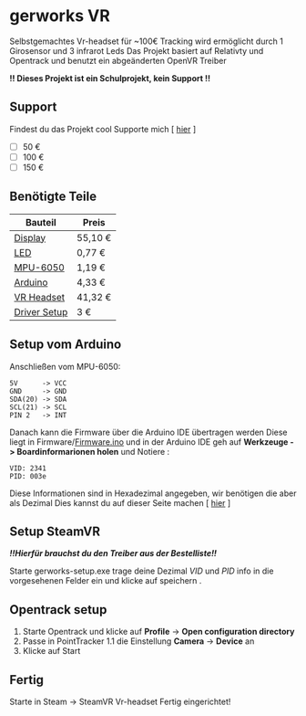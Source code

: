 # gerworks VR
Selbstgemachtes Vr-headset für ~100€
Tracking wird ermöglicht durch 1 Girosensor und 3 infrarot Leds 
Das Projekt basiert auf Relativty und Opentrack und benutzt ein abgeänderten OpenVR Treiber

**!! Dieses Projekt ist ein Schulprojekt, kein Support !!**
## Support 
Findest du das Projekt cool Supporte mich [ [hier](https://bunq.me/gerworks) ]

 - [ ] 50 €
 - [ ] 100 €
 - [ ] 150 €

## Benötigte Teile
| Bauteil | Preis |    
|--|--|
| [Display](https://www.aliexpress.com/item/4000976201829.html) | 55,10 € |
| [LED](https://www.aliexpress.com/item/1005002655434560.html) | 0,77 € |
| [MPU-6050](https://www.aliexpress.com/item/32761922595.html) | 1,19 € |
| [Arduino](https://www.aliexpress.com/item/1005001706390728.html) | 4,33 € |
| [VR Headset](https://www.aliexpress.com/item/1005002549285047.html) | 41,32 € |
| [Driver Setup](https://bunq.me/gerworks) | 3 € |
## Setup vom Arduino
Anschließen vom MPU-6050:
```
5V      -> VCC  
GND     -> GND  
SDA(20) -> SDA  
SCL(21) -> SCL  
PIN 2   -> INT  
```
Danach kann die Firmware über die Arduino IDE übertragen werden 
Diese liegt in  Firmware/[Firmware.ino](https://raw.githubusercontent.com/JannikBroer/gerworks-VR/main/firmware/firmware.ino) und in der Arduino IDE geh auf **Werkzeuge **->** Boardinformarionen holen** und Notiere :
    	
	VID: 2341
	PID: 003e
	
Diese Informationen sind in Hexadezimal angegeben, wir benötigen die aber als Dezimal
Dies kannst du auf dieser Seite machen [ [hier](https://www.rapidtables.com/convert/number/hex-to-decimal.html) ]

## Setup SteamVR
***!!Hierfür brauchst du den Treiber aus der Bestelliste!!***

Starte gerworks-setup.exe trage deine Dezimal *VID* und *PID* info in die vorgesehenen Felder ein und
klicke auf speichern .
## Opentrack setup
1. Starte Opentrack und klicke auf **Profile** -> **Open configuration directory**
2. Passe in PointTracker 1.1 die Einstellung **Camera** -> **Device** an
3. Klicke auf Start

## Fertig
Starte in Steam -> SteamVR 
Vr-headset Fertig eingerichtet!


